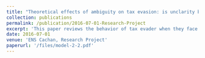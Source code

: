 ```yaml
---
title: "Theoretical effects of ambiguity on tax evasion: is unclarity beneficial to tax compliance?"
collection: publications
permalink: /publication/2016-07-01-Research-Project
excerpt: 'This paper reviews the behavior of tax evader when they face ambiguity about the probability of audit. Therefore it uses the smooth ambiguity model of Klibanoff Marinacci & Mukerji(2005). Then it introduces inequity in this framework. Concerning ambiguity averse agents, this work reveals that ambiguity about the probability of audit appears to be efficient to reduce the evaded amount of income. Then inequity by decreasing the global wealth of agent, tends to decrease the evaded amount of taxes.Taking the behavior of agents into account, we deduce what the optimal fiscal policy is. As most of people are risk and ambiguity averse, the State should implement ambiguity around the probability of audit. Then a numerical example is derived so as to obtain more accurate and realistic conclusions.'
date: 2016-07-01
venue: 'ENS Cachan, Research Project'
paperurl: '/files/model-2-2.pdf'
---
```

